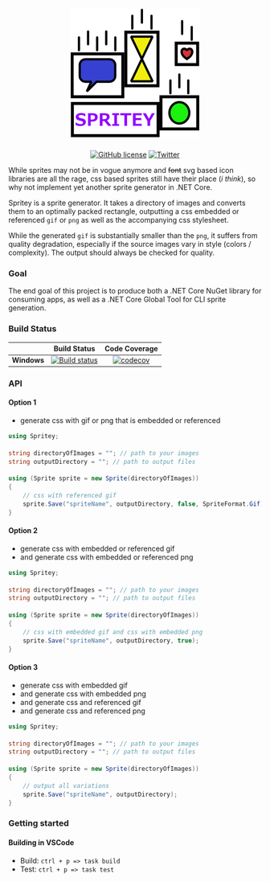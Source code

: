 <h1 align="center">
    <img src="https://raw.githubusercontent.com/BrandonBoone/Spritey/master/docs/Spritey3.png" alt="Spritey" width="256" />
    <br />
</h1>
<div align="center">

[![GitHub license](https://img.shields.io/badge/license-MIT%20%26%20CPOL%201.02-blue.svg)](https://raw.githubusercontent.com/BrandonBoone/Spritey/master/LICENSE)
[![Twitter](https://img.shields.io/twitter/url/http/shields.io.svg?style=flat&logo=twitter)](https://twitter.com/intent/tweet?hashtags=spritey,dotnet,oss&text=Spritey.+A+new+sprite+generator+in+C%23&url=https%3a%2f%2fgithub.com%2fBrandonBoone%2fSpritey&via=brandonjboone)

</div>

While sprites may not be in vogue anymore and ~~font~~ svg based icon libraries are all the rage, css based sprites still have their place (*i think*), so why not implement yet another sprite generator in .NET Core.

Spritey is a sprite generator. It takes a directory of images and converts them to an optimally packed rectangle, outputting a css embedded or referenced `gif` or `png` as well as the accompanying css stylesheet.

While the generated `gif` is substantially smaller than the `png`, it suffers from quality degradation, especially if the source images vary in style (colors / complexity). The output should always be checked for quality.

### Goal

The end goal of this project is to produce both a .NET Core NuGet library for consuming apps, as well as a .NET Core Global Tool for CLI sprite generation.

### Build Status

|             |Build Status|Code Coverage|
|-------------|:----------:|:-----------:|
|**Windows**  |[![Build status](https://ci.appveyor.com/api/projects/status/a9bv92ullov5mi3v?svg=true)](https://ci.appveyor.com/project/BrandonBoone/spritey)|[![codecov](https://codecov.io/gh/BrandonBoone/Spritey/branch/master/graph/badge.svg)](https://codecov.io/gh/BrandonBoone/Spritey)|

### API

#### Option 1

- generate css with gif or png that is embedded or referenced

```csharp
using Spritey;

string directoryOfImages = ""; // path to your images
string outputDirectory = ""; // path to output files

using (Sprite sprite = new Sprite(directoryOfImages))
{
    // css with referenced gif
    sprite.Save("spriteName", outputDirectory, false, SpriteFormat.Gif);
}

```

#### Option 2

- generate css with embedded or referenced gif
- and generate css with embedded or referenced png

```csharp
using Spritey;

string directoryOfImages = ""; // path to your images
string outputDirectory = ""; // path to output files

using (Sprite sprite = new Sprite(directoryOfImages))
{
    // css with embedded gif and css with embedded png
    sprite.Save("spriteName", outputDirectory, true);
}

```

#### Option 3

- generate css with embedded gif
- and generate css with embedded png
- and generate css and referenced gif
- and generate css and referenced png

```csharp
using Spritey;

string directoryOfImages = ""; // path to your images
string outputDirectory = ""; // path to output files

using (Sprite sprite = new Sprite(directoryOfImages))
{
    // output all variations
    sprite.Save("spriteName", outputDirectory);
}
```

### Getting started

#### Building in VSCode

- Build: `ctrl + p => task build`
- Test: `ctrl + p => task test`
